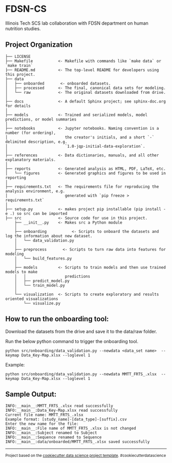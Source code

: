 FDSN-CS
==============================

Illinois Tech SCS lab collaboration with FDSN department on human nutrition studies.

Project Organization
------------

    ├── LICENSE
    ├── Makefile           <- Makefile with commands like `make data` or `make train`
    ├── README.md          <- The top-level README for developers using this project.
    ├── data
    │   ├── onboarded       <- onboarded datasets.
    │   ├── processed      <- The final, canonical data sets for modeling.
    │   └── raw            <- The original datasets downloaded from drive.
    │
    ├── docs               <- A default Sphinx project; see sphinx-doc.org for details
    │
    ├── models             <- Trained and serialized models, model predictions, or model summaries
    │
    ├── notebooks          <- Jupyter notebooks. Naming convention is a number (for ordering),
    │                         the creator's initials, and a short `-` delimited description, e.g.
    │                         `1.0-jqp-initial-data-exploration`.
    │
    ├── references         <- Data dictionaries, manuals, and all other explanatory materials.
    │
    ├── reports            <- Generated analysis as HTML, PDF, LaTeX, etc.
    │   └── figures        <- Generated graphics and figures to be used in reporting
    │
    ├── requirements.txt   <- The requirements file for reproducing the analysis environment, e.g.
    │                         generated with `pip freeze > requirements.txt`
    │
    ├── setup.py           <- makes project pip installable (pip install -e .) so src can be imported
    ├── src                <- Source code for use in this project.
        ├── __init__.py    <- Makes src a Python module
        │
        ├── onboarding           <- Scripts to onboard the datasets and log the information about new dataset.
        │   └── data_validation.py
        │
        ├── preprocess       <- Scripts to turn raw data into features for modeling
        │   └── build_features.py
        │
        ├── models         <- Scripts to train models and then use trained models to make
        │   │                 predictions
        │   ├── predict_model.py
        │   └── train_model.py
        │
        └── visualization  <- Scripts to create exploratory and results oriented visualizations
            └── visualize.py
     

How to run the onboarding tool:
------------
Download the datasets from the drive and save it to the data/raw folder.

Run the below python command to trigger the onboarding tool.

    python src/onboarding/data_validation.py --newdata <data_set name>  --keymap Data_Key-Map.xlsx --loglevel 1

Example:

    python src/onboarding/data_validation.py --newdata MMTT_FRTS_.xlsx  --keymap Data_Key-Map.xlsx --loglevel 1

Sample Output:
----

```
INFO:__main__:MMTT_FRTS_.xlsx read successfully
INFO:__main__:Data_Key-Map.xlsx read successfully
Current file name: MMTT_FRTS_.xlsx
Example format: [study_name]-[data_type]-[suffix].csv
Enter the new name for the file: 
INFO:__main__:File name of MMTT_FRTS_.xlsx is not changed
INFO:__main__:Subject renamed to Subject
INFO:__main__:Sequence renamed to Sequence
INFO:__main__:data/onboarded/MMTT_FRTS_.xlsx saved successfully
```

--------

<p><small>Project based on the <a target="_blank" href="https://drivendata.github.io/cookiecutter-data-science/">cookiecutter data science project template</a>. #cookiecutterdatascience</small></p>
